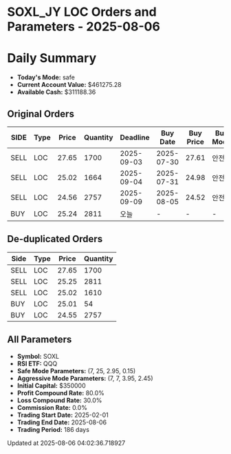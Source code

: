 # SOXL_JY LOC Orders and Parameters - 2025-08-06

# Daily Summary

- **Today's Mode:** safe
- **Current Account Value:** $461275.28
- **Available Cash:** $311188.36

## Original Orders

| SIDE | Type | Price | Quantity | Deadline | Buy Date | Buy Price | Buy Mode |
|------|------|-------|----------|----------|----------|-----------|----------|
| SELL | LOC | 27.65 | 1700 | 2025-09-03 | 2025-07-30 | 27.61 | 안전 |
| SELL | LOC | 25.02 | 1664 | 2025-09-04 | 2025-07-31 | 24.98 | 안전 |
| SELL | LOC | 24.56 | 2757 | 2025-09-09 | 2025-08-05 | 24.52 | 안전 |
| BUY | LOC | 25.24 | 2811 | 오늘 | - | - | - |

## De-duplicated Orders

| Side | Type | Price | Quantity |
|------|------|-------|----------|
| SELL | LOC | 27.65 | 1700 |
| SELL | LOC | 25.25 | 2811 |
| SELL | LOC | 25.02 | 1610 |
| BUY | LOC | 25.01 | 54 |
| BUY | LOC | 24.55 | 2757 |

## All Parameters

- **Symbol:** SOXL
- **RSI ETF:** QQQ
- **Safe Mode Parameters:** (7, 25, 2.95, 0.15)
- **Aggressive Mode Parameters:** (7, 7, 3.95, 2.45)
- **Initial Capital:** $350000
- **Profit Compound Rate:** 80.0%
- **Loss Compound Rate:** 30.0%
- **Commission Rate:** 0.0%
- **Trading Start Date:** 2025-02-01
- **Trading End Date:** 2025-08-06
- **Trading Period:** 186 days

Updated at 2025-08-06 04:02:36.718927
